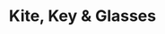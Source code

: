 ---
pid: fs81
title: Kite, Key & Glasses
location_transcription: Franklin Institute
coordinates: "[-75.1753234, 39.9582109]"
zipcode: '19082'
gen_neighborhood: 
neighborhood: 
outside_phl: 'Upper Darby PA '
age: '20'
age_range: 20-29
instagram: 
image_file_name: fs_81.jpg
proposal_transcription: |-
  Tribute to the greatest inventor in Philly.
  [kite, key, and glasses on platform labeled //Benny Frank//]
topic: Person,History,Technology
topic_summary: 0, 0, 0, 0, 0
type: Sculpture Statue
keywords_other: benjamin franklin, franklin institute
credit: 
image_labels: 
twitter: 
facebook: 
permalink: "/monuments/fs81/"
layout: item-page
---